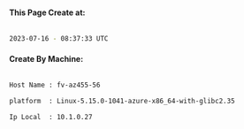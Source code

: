 
   
#### This Page Create at:

```bash

2023-07-16 - 08:37:33 UTC

```

#### Create By Machine:

```bash

Host Name : fv-az455-56

platform  : Linux-5.15.0-1041-azure-x86_64-with-glibc2.35

Ip Local  : 10.1.0.27

```

